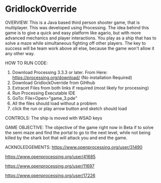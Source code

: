 # GridlockOverride
OVERVIEW:
This is a Java based third person shooter game, that is multiplayer. This was developed using Processing. The idea behind this game is to give a quick and easy platform like agario, but with more advanced mechanics and player interactions. You play as a ship that has to solve a maze while simultaneous fighting off other players. The key to success will be team work above all else, because the game won't allow it any other way.

HOW TO RUN CODE:
1. Download Processing 3.3.3 or later. From Here: https://processing.org/download/ (No installation Required)
2. Download GridlockOverride from GiHhub
3. Extracet Files from both links if required (most likely for processing)
4. Run Processing Executable IDE 
5. GoTo: File>Open>"game_3.pde"
6. All the files should load without a problem
7. click the run or play arrow button and sketch should load

CONTROLS:
The ship is moved with WSAD keys

GAME OBJECTIVE:
The objective of the game right now in Beta if to solve the semi maze and find the portal to go to the next level, while not being killed by the shark bot that will attack you and end the game.

ACKNOLEDGEMENTS:
https://www.openprocessing.org/user/31490

https://www.openprocessing.org/user/41685

https://www.openprocessing.org/user/11697

https://www.openprocessing.org/user/17226
